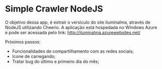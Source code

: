 Simple Crawler NodeJS
=====================

O objetivo dessa app, é extrair o versículo do site iluminalma, através de NodeJS utilizando Cheerio.
A aplicação está hospedada no Windows Azure e pode ser acessada pelo link: http://iluminalma.azurewebsites.net/

Próximos passos:
- Funcionalidades de compartilhamento com as redes sociais;
- Icone de carregando;
- Tratar bug do último e primeiro dia do mês;
